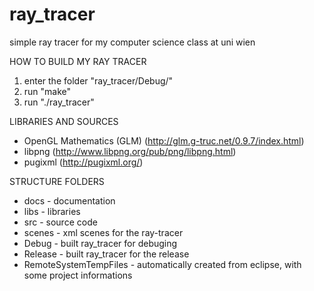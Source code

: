 # ray_tracer
simple ray tracer for my computer science class at uni wien

HOW TO BUILD MY RAY TRACER
1. enter the folder "ray_tracer/Debug/"
2. run "make"
3. run "./ray_tracer"

LIBRARIES AND SOURCES
* OpenGL Mathematics (GLM)
(http://glm.g-truc.net/0.9.7/index.html)
* libpng 
(http://www.libpng.org/pub/png/libpng.html)
* pugixml 
(http://pugixml.org/)

STRUCTURE FOLDERS
* docs - documentation
* libs - libraries
* src - source code
* scenes - xml scenes for the ray-tracer
* Debug - built ray_tracer for debuging
* Release - built ray_tracer for the release
* RemoteSystemTempFiles - automatically created from eclipse, with some project informations
